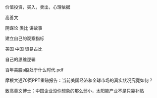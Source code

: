 # 
价值投资，买入，卖出，心理依据

高善文

阴谋论 类比 讲故事

建立自己的观察指标

美国 中国 贸易占比

自己的思维逻辑

  

  

百年美股a股处于什么时代.pdf  

摩根大通70页PPT重磅报告：当前美国经济和全球市场的真实状况究竟如何？

致高善文博士：中国企业没你想象的那么弱小，太阳能产业不是只靠补贴